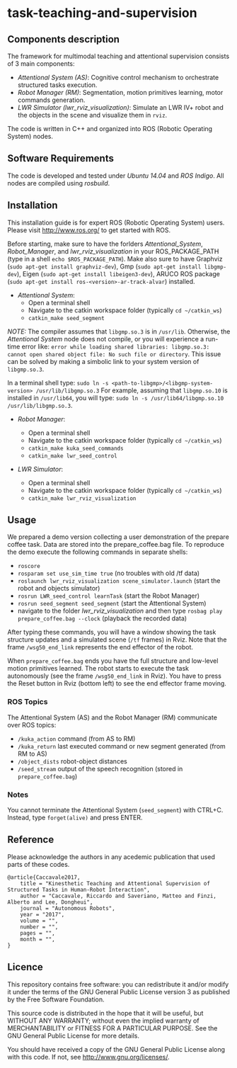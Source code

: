 # task-teaching-and-supervision

## Components description
The framework for multimodal teaching and attentional supervision consists of 3 main components:
- _Attentional System (AS)_: Cognitive control mechanism to orchestrate structured tasks execution.
- _Robot Manager (RM)_: Segmentation, motion primitives learning, motor commands generation.
- _LWR Simulator (lwr_rviz_visualization)_: Simulate an LWR IV+ robot and the objects in the scene and visualize them in ```rviz```.

The code is written in C++ and organized into ROS (Robotic Operating System) nodes.

## Software Requirements
The code is developed and tested under _Ubuntu 14.04_ and _ROS Indigo_. All nodes are compiled
using _rosbuild_.

## Installation
This installation guide is for expert ROS (Robotic Operating System) users. Please visit http://www.ros.org/
to get started with ROS.

Before starting, make sure to have the forlders _Attentional_System_, _Robot_Manager_, and
_lwr_rviz_visualization_ in your ROS_PACKAGE_PATH (type in a shell ```echo $ROS_PACKAGE_PATH```).
Make also sure to have Graphviz (```sudo apt-get install graphviz-dev```), Gmp (```sudo apt-get install libgmp-dev```), Eigen (```sudo apt-get install libeigen3-dev```), ARUCO ROS package (```sudo apt-get install
ros-<version>-ar-track-alvar```) installed.
- _Attentional System_:
  - Open a terminal shell
  - Navigate to the catkin workspace folder (typically ```cd ~/catkin_ws```)
  - ```catkin_make seed_segment```
  
_NOTE:_  The compiler assumes that ```libgmp.so.3``` is in ```/usr/lib```. Otherwise, the _Attentional System_ node does not compile, or you will experience a run-time error like: ```error while loading shared libraries: libgmp.so.3: cannot open shared object file: No such file or directory```. This issue can be solved by making a simbolic link to your system version of ```libgmp.so.3```.
  
In a terminal shell type: ```sudo ln -s <path-to-libgmp>/<libgmp-system-version> /usr/lib/libgmp.so.3``` 
For example, assuming that ```libgmp.so.10``` is installed in ```/usr/lib64```, you will type: ```sudo ln -s /usr/lib64/libgmp.so.10 /usr/lib/libgmp.so.3```.

- _Robot Manager_:
  - Open a terminal shell
  - Navigate to the catkin workspace folder (typically ```cd ~/catkin_ws```)
  - ```catkin_make kuka_seed_commands```
  - ```catkin_make lwr_seed_control```

- _LWR Simulator_:
  - Open a terminal shell
  - Navigate to the catkin workspace folder (typically ```cd ~/catkin_ws```)
  - ```catkin_make lwr_rviz_visualization```

## Usage
We prepared a demo version collecting a user demonstration of the prepare coffee task. Data are stored
into the prepare_coffee.bag file.
To reproduce the demo execute the following commands in separate shells:
- ```roscore```
- ```rosparam set use_sim_time true``` (no troubles with old /tf data)
- ```roslaunch lwr_rviz_visualization scene_simulator.launch``` (start the robot and objects simulator)
- ```rosrun LWR_seed_control learnTask``` (start the Robot Manager)
- ```rosrun seed_segment seed_segment``` (start the Attentional System)
- navigate to the folder _lwr_rviz_visualization_ and then type ```rosbag play prepare_coffee.bag --clock``` (playback the recorded data)

After typing these commands, you will have a window showing the task structure updates and a
simulated scene (```/tf``` frames) in Rviz. Note that the frame ```/wsg50_end_link``` represents the end
effector of the robot.

When ```prepare_coffee.bag``` ends you have the full structure and low-level motion primitives learned. The robot starts to execute the task autonomously (see the frame ```/wsg50_end_link``` in Rviz). You have to press the Reset button in Rviz (bottom left) to see the end effector frame moving.

### ROS Topics
The Attentional System (AS) and the Robot Manager (RM) communicate over ROS topics:
- ```/kuka_action``` command (from AS to RM)
- ```/kuka_return``` last executed command or new segment generated (from RM to AS)
- ```/object_dists``` robot-object distances
- ```/seed_stream``` output of the speech recognition (stored in ```prepare_coffee.bag```)

### Notes
You cannot terminate the Attentional System (```seed_segment```) with CTRL+C. Instead, type
```forget(alive)``` and press ENTER.

## Reference
Please acknowledge the authors in any acedemic publication that used parts of these codes.
```
@article{Caccavale2017,
    title = "Kinesthetic Teaching and Attentional Supervision of Structured Tasks in Human-Robot Interaction",
    author = "Caccavale, Riccardo and Saveriano, Matteo and Finzi, Alberto and Lee, Dongheui",
    journal = "Autonomous Robots",
    year = "2017",
    volume = "",
    number = "",
    pages = "",
    month = "",
}
```

## Licence
This repository contains free software: you can redistribute it and/or modify it under the terms of the GNU General Public License version 3 as published by the Free Software Foundation.

This source code is distributed in the hope that it will be useful, but WITHOUT ANY WARRANTY; without even the implied warranty of MERCHANTABILITY or FITNESS FOR A PARTICULAR PURPOSE. See the GNU General Public License for more details.

You should have received a copy of the GNU General Public License along with this code. If not, see http://www.gnu.org/licenses/.
